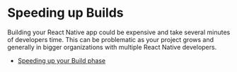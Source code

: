 # Speeding up Builds

Building your React Native app could be expensive and take several minutes of developers time. This can be problematic as your project grows and generally in bigger organizations with multiple React Native developers.

- [Speeding up your Build phase](https://reactnative.dev/docs/build-speed)